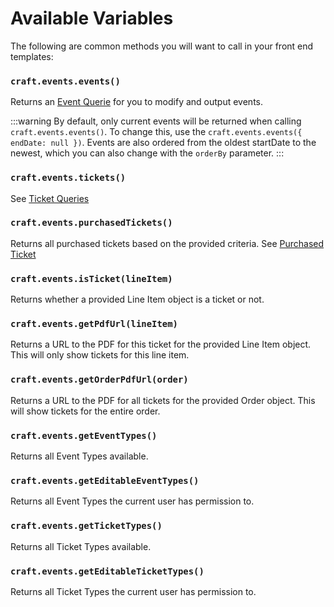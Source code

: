 # Available Variables

The following are common methods you will want to call in your front end templates:

### `craft.events.events()`

Returns an [Event Querie](docs:getting-elements/event-queries) for you to modify and output events.

:::warning
By default, only current events will be returned when calling `craft.events.events()`. To change this, use the `craft.events.events({ endDate: null })`. Events are also ordered from the oldest startDate to the newest, which you can also change with the `orderBy` parameter.
:::

### `craft.events.tickets()`

See [Ticket Queries](docs:getting-elements/ticket-queries)

### `craft.events.purchasedTickets()`

Returns all purchased tickets based on the provided criteria. See [Purchased Ticket](docs:developers/purchased-ticket)

### `craft.events.isTicket(lineItem)`

Returns whether a provided Line Item object is a ticket or not.

### `craft.events.getPdfUrl(lineItem)`

Returns a URL to the PDF for this ticket for the provided Line Item object. This will only show tickets for this line item.

### `craft.events.getOrderPdfUrl(order)`

Returns a URL to the PDF for all tickets for the provided Order object. This will show tickets for the entire order.

### `craft.events.getEventTypes()`

Returns all Event Types available.

### `craft.events.getEditableEventTypes()`

Returns all Event Types the current user has permission to.

### `craft.events.getTicketTypes()`

Returns all Ticket Types available.

### `craft.events.getEditableTicketTypes()`

Returns all Ticket Types the current user has permission to.
